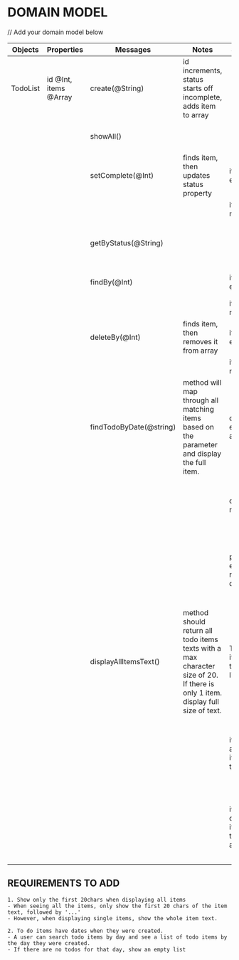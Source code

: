 # DOMAIN MODEL

// Add your domain model below

Objects | Properties | Messages | Notes | Scenario | Output | Example
------- | ---------- | -------- | ----- | -------- | ------ | -------
TodoList | id @Int, items @Array | create(@String) | id increments, status starts off incomplete, adds item to array | | todo item | `create('hello') => {id: 1, text: "hello", status: "incomplete", date: "2023-12-15"}`
| | | showAll() | | | all items | `showAll() => [{id: 1, text: "hello", status: "incomplete", date: "2023-12-15"}]`
| | | setComplete(@Int) | finds item, then updates status property | item exists | updated todo item | `setComplete(1) => {id: 1, text: "hello", status: "complete", date: "2023-12-15"}`
| | | | | item does not exist | thrown error | `setComplete(1) => thrown error "Item not Found"`
| | | getByStatus(@String) | | | array, filtered by property status | `getByStatus("incomplete") => [{id: 1, text: "hello", status: "incomplete", date: "2023-12-15"}]`
| | | findBy(@Int) | | item exists |item | `findBy(1) => {id: 1, text: "hello", status: "incomplete", date: "2023-12-15"}`
| | | | | item does not exist | thrown error | `findBy(1) => thrown error "Item not Found"`
| | | deleteBy(@Int) | finds item, then removes it from array | item exists | item | `deleteBy(@Int) => {id: 1, text: "hello", status: "incomplete", date: "2023-12-15"}`
| | | | | item does not exist | thrown error | `deleteBy(@Int) => thrown error "Item not Found"`
|||findTodoByDate(@string)|method will map through all matching items based on the parameter and display the full item.|date does exist in array|the items | `findTodoByDate(2023-12-15) => {id: 1, text: "Do laundry", status: "incomplete", date: "2023-12-15"}`
|||||date does not exist | returns a message stating no todos exist on this day| `findTodoByDate("2024-12-15") => "No todos exist on this date."`
|||||parameter entered is not a valid date type.|returns a string message stating "please enter a valid date!"| `findTodoByDate(20XX-DEC-15) => "please enter a valid date!"`
|||displayAllItemsText()|method should return all todo items texts with a max character size of 20. If there is only 1 item. display full size of text.| There are items in the todos list array |returns an array with todo items |`displayAllItemsText() => ["Do laundry", "Go to the store and ..."]`
|||||if there are no items in the array|the method should return a string stating "No todo items"| `displayAllItemsText() => "No todo items"`
|||||if there is only one item in the todos array|method should return the item in the arrays full text length.| `displayAllItemsText() => ["Go to the store and pick up milk"]`


## REQUIREMENTS TO ADD

```
1. Show only the first 20chars when displaying all items
- When seeing all the items, only show the first 20 chars of the item text, followed by '...'
- However, when displaying single items, show the whole item text.
```

```
2. To do items have dates when they were created.
- A user can search todo items by day and see a list of todo items by the day they were created.
- If there are no todos for that day, show an empty list
```